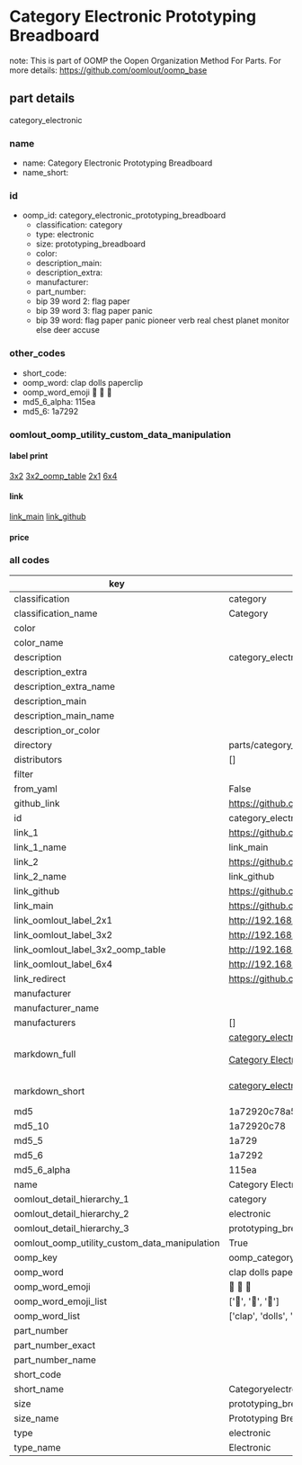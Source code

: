 # Category Electronic Prototyping Breadboard  

note: This is part of OOMP the Oopen Organization Method For Parts. For more details: https://github.com/oomlout/oomp_base

##  part details
  



category_electronic



### name
* name: Category Electronic Prototyping Breadboard
* name_short: 
### id
* oomp_id: category_electronic_prototyping_breadboard
  * classification: category
  * type: electronic
  * size: prototyping_breadboard
  * color: 
  * description_main: 
  * description_extra: 
  * manufacturer: 
  * part_number: 
  * bip 39 word 2: flag paper
  * bip 39 word 3: flag paper panic
  * bip 39 word: flag paper panic pioneer verb real chest planet monitor else deer accuse

### other_codes
* short_code: 
* oomp_word: clap dolls paperclip
* oomp_word_emoji :clap: :dolls: :paperclip:
* md5_6_alpha: 115ea
* md5_6: 1a7292






### oomlout_oomp_utility_custom_data_manipulation
#### label print
[3x2](http://192.168.1.245:1112/?label=oomp%20115ea)
[3x2_oomp_table](http://192.168.1.108:1112/?label=oomp%20115ea)
[2x1](http://192.168.1.242:1112/?label=oomp%20115ea)
[6x4](http://192.168.1.55:1112/?label=oomp%20115ea)    

#### link

[link_main](https://github.com/oomlout/oomlout_oomp_version_1_messy/tree/main/parts/category_electronic_prototyping_breadboard) [link_github](https://github.com/oomlout/oomlout_oomp_version_1_messy/tree/main/parts/category_electronic_prototyping_breadboard)                             

#### price







### all codes 
| key | value |  
| --- | --- |  
| classification | category |  
| classification_name | Category |  
| color |  |  
| color_name |  |  
| description | category_electronic |  
| description_extra |  |  
| description_extra_name |  |  
| description_main |  |  
| description_main_name |  |  
| description_or_color |   |  
| directory | parts/category_electronic_prototyping_breadboard |  
| distributors | [] |  
| filter |  |  
| from_yaml | False |  
| github_link | https://github.com/oomlout/oomlout_oomp_part_src/tree/main/parts/category_electronic_prototyping_breadboard |  
| id | category_electronic_prototyping_breadboard |  
| link_1 | https://github.com/oomlout/oomlout_oomp_version_1_messy/tree/main/parts/category_electronic_prototyping_breadboard |  
| link_1_name | link_main |  
| link_2 | https://github.com/oomlout/oomlout_oomp_version_1_messy/tree/main/parts/category_electronic_prototyping_breadboard |  
| link_2_name | link_github |  
| link_github | https://github.com/oomlout/oomlout_oomp_version_1_messy/tree/main/parts/category_electronic_prototyping_breadboard |  
| link_main | https://github.com/oomlout/oomlout_oomp_version_1_messy/tree/main/parts/category_electronic_prototyping_breadboard |  
| link_oomlout_label_2x1 | http://192.168.1.242:1112/?label=oomp%20115ea |  
| link_oomlout_label_3x2 | http://192.168.1.245:1112/?label=oomp%20115ea |  
| link_oomlout_label_3x2_oomp_table | http://192.168.1.108:1112/?label=oomp%20115ea |  
| link_oomlout_label_6x4 | http://192.168.1.55:1112/?label=oomp%20115ea |  
| link_redirect | https://github.com/oomlout/oomlout_oomp_version_1_messy/tree/main/parts/category_electronic_prototyping_breadboard |  
| manufacturer |  |  
| manufacturer_name |  |  
| manufacturers | [] |  
| markdown_full | [category_electronic_prototyping_breadboard](none)<br>[](none)<br>[Category Electronic Prototyping Breadboard](none)<br><br> |  
| markdown_short | [category_electronic_prototyping_breadboard](none)<br><br> |  
| md5 | 1a72920c78a5e4f2cbf94a533f67fac1 |  
| md5_10 | 1a72920c78 |  
| md5_5 | 1a729 |  
| md5_6 | 1a7292 |  
| md5_6_alpha | 115ea |  
| name | Category Electronic Prototyping Breadboard |  
| oomlout_detail_hierarchy_1 | category |  
| oomlout_detail_hierarchy_2 | electronic |  
| oomlout_detail_hierarchy_3 | prototyping_breadboard |  
| oomlout_oomp_utility_custom_data_manipulation | True |  
| oomp_key | oomp_category_electronic_prototyping_breadboard |  
| oomp_word | clap dolls paperclip |  
| oomp_word_emoji | :clap: :dolls: :paperclip: |  
| oomp_word_emoji_list | [':clap:', ':dolls:', ':paperclip:'] |  
| oomp_word_list | ['clap', 'dolls', 'paperclip'] |  
| part_number |  |  
| part_number_exact |  |  
| part_number_name |  |  
| short_code |  |  
| short_name | Categoryelectronic |  
| size | prototyping_breadboard |  
| size_name | Prototyping Breadboard |  
| type | electronic |  
| type_name | Electronic |  
